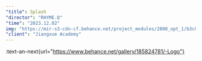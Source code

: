 ```yaml
---
"title": Splash
"director": "RHYME.Q"
"time": "2023.12.02"
img: "https://mir-s3-cdn-cf.behance.net/project_modules/2800_opt_1/b3c0c4185824545.668dee87104a5.png"
"client": "Jiangxue Academy"
---
```


:text-an-next{url="https://www.behance.net/gallery/185824781/-Logo"}

